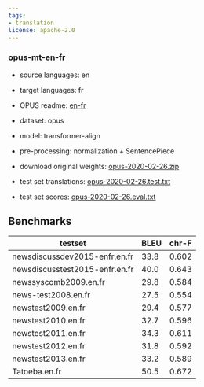 ```yaml
---
tags:
- translation
license: apache-2.0
---
```


### opus-mt-en-fr

* source languages: en
* target languages: fr
*  OPUS readme: [en-fr](https://github.com/Helsinki-NLP/OPUS-MT-train/blob/master/models/en-fr/README.md)

*  dataset: opus
* model: transformer-align
* pre-processing: normalization + SentencePiece
* download original weights: [opus-2020-02-26.zip](https://object.pouta.csc.fi/OPUS-MT-models/en-fr/opus-2020-02-26.zip)
* test set translations: [opus-2020-02-26.test.txt](https://object.pouta.csc.fi/OPUS-MT-models/en-fr/opus-2020-02-26.test.txt)
* test set scores: [opus-2020-02-26.eval.txt](https://object.pouta.csc.fi/OPUS-MT-models/en-fr/opus-2020-02-26.eval.txt)

## Benchmarks

| testset               | BLEU  | chr-F |
|-----------------------|-------|-------|
| newsdiscussdev2015-enfr.en.fr 	| 33.8 	| 0.602 |
| newsdiscusstest2015-enfr.en.fr 	| 40.0 	| 0.643 |
| newssyscomb2009.en.fr 	| 29.8 	| 0.584 |
| news-test2008.en.fr 	| 27.5 	| 0.554 |
| newstest2009.en.fr 	| 29.4 	| 0.577 |
| newstest2010.en.fr 	| 32.7 	| 0.596 |
| newstest2011.en.fr 	| 34.3 	| 0.611 |
| newstest2012.en.fr 	| 31.8 	| 0.592 |
| newstest2013.en.fr 	| 33.2 	| 0.589 |
| Tatoeba.en.fr 	| 50.5 	| 0.672 |

